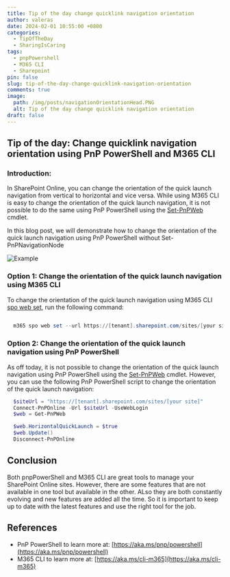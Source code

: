 ```yaml
---
title: Tip of the day change quicklink navigation orientation
author: valeras
date: 2024-02-01 10:55:00 +0800
categories:
  - TipOfTheDay
  - SharingIsCaring
tags:
  - pnpPowershell
  - M365 CLI
  - Sharepoint
pin: false
slug: tip-of-the-day-change-quicklink-navigation-orientation
comments: true
image:
  path: /img/posts/navigationOrientationHead.PNG
  alt: Tip of the day change quicklink navigation orientation
draft: false
---
```


## Tip of the day: Change quicklink navigation orientation using PnP PowerShell and M365 CLI

### Introduction:

In SharePoint Online, you can change the orientation of the quick launch navigation from vertical to horizontal and vice versa. While using M365 CLI is easy to change the orientation of the quick launch navigation, it is not possible to do the same using PnP PowerShell using the [Set-PnPWeb](https://pnp.github.io/powershell/cmdlets/Set-PnPWeb.html) cmdlet.

In this blog post, we will demonstrate how to change the orientation of the quick launch navigation using PnP PowerShell without Set-PnPNavigationNode
 
![Example](/img/posts/navigationOrientation.PNG)

### Option 1: Change the orientation of the quick launch navigation using M365 CLI


To change the orientation of the quick launch navigation using M365 CLI [spo web set](https://pnp.github.io/cli-microsoft365/cmd/spo/web/web-set/), run the following command:

```powershell
  
  m365 spo web set --url https://[tenant].sharepoint.com/sites/[your site] --HorizontalQuickLaunch true

```
### Option 2: Change the orientation of the quick launch navigation using PnP PowerShell


As off today, it is not possible to change the orientation of the quick launch navigation using PnP PowerShell using the [Set-PnPWeb](https://pnp.github.io/powershell/cmdlets/Set-PnPWeb.html) cmdlet. However, you can use the following PnP PowerShell script to change the orientation of the quick launch navigation:

```powershell
  $siteUrl = "https://[tenant].sharepoint.com/sites/[your site]"
  Connect-PnPOnline -Url $siteUrl -UseWebLogin
  $web = Get-PnPWeb

  $web.HorizontalQuickLaunch = $true 
  $web.Update()
  Disconnect-PnPOnline
```

## Conclusion

Both pnpPowerShell and M365 CLI are great tools to manage your SharePoint Online sites. However, there are some features that are not available in one tool but available in the other. ALso they are both constantly evolving and new features are added all the time. So it is important to keep up to date with the latest features and use the right tool for the job.

## References
- PnP PowerShell to learn more at: [https://aka.ms/pnp/powershell](https://aka.ms/pnp/powershell)
- M365 CLI to learn more at: [https://aka.ms/cli-m365](https://aka.ms/cli-m365)


